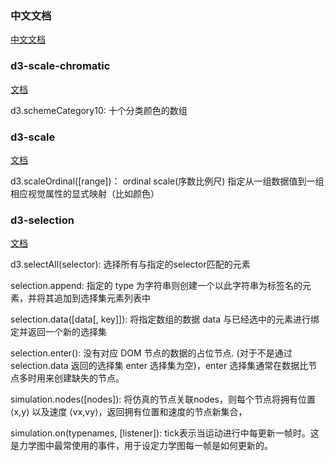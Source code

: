 ### 中文文档

[中文文档](https://d3js.org.cn/document/d3-force/)

### d3-scale-chromatic

[文档](https://d3js.org.cn/document/d3-scale-chromatic/#installing)

d3.schemeCategory10:  十个分类颜色的数组

### d3-scale

[文档](https://d3js.org.cn/document/d3-scale/#installing)

d3.scaleOrdinal([range])： ordinal scale(序数比例尺) 指定从一组数据值到一组相应视觉属性的显式映射（比如颜色）

### d3-selection

[文档](https://d3js.org.cn/document/d3-selection/)

d3.selectAll(selector): 选择所有与指定的selector匹配的元素

selection.append: 指定的 type 为字符串则创建一个以此字符串为标签名的元素，并将其追加到选择集元素列表中

selection.data([data[, key]]): 将指定数组的数据 data 与已经选中的元素进行绑定并返回一个新的选择集
 
selection.enter(): 没有对应 DOM 节点的数据的占位节点. (对于不是通过 selection.data 返回的选择集 enter 选择集为空)，enter 选择集通常在数据比节点多时用来创建缺失的节点。

simulation.nodes([nodes]): 将仿真的节点关联nodes，则每个节点将拥有位置 ⟨x,y⟩ 以及速度 ⟨vx,vy⟩，返回拥有位置和速度的节点新集合，

simulation.on(typenames, [listener]): tick表示当运动进行中每更新一帧时。这是力学图中最常使用的事件，用于设定力学图每一帧是如何更新的。
